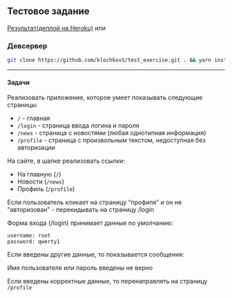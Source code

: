 ## Тестовое задание
[Результат(деплой на Heroku)](https://boiling-harbor-35158.herokuapp.com)
или 
### Девсервер
```bash
git clone https://github.com/klochkovS/test_exercise.git . && yarn install && yarn build
```
---
#### Задачи
Реализовать приложение, которое умеет показывать следующие страницы:

+ `/` - главная
+ `/login` - страница ввода логина и пароля
+ `/news` - страница с новостями (любая однотипная информация)
+ `/profile` - страница с произвольным текстом, недоступная без авторизации

На сайте, в шапке реализовать ссылки:

+ На главную (`/`)
+ Новости (`/news`)
+ Профиль (`/profile`)

Если пользователь кликает на страницу “профиля” и он не “авторизован” - перекидывать на страницу /login

Форма входа (/login) принимает данные по умолчанию:

```
username: root
password: qwerty1 
```

Если введены другие данные, то показывается сообщения:

Имя пользователя или пароль введены не верно 

Если введены корректные данные, то перенаправлять на страницу `/profile`